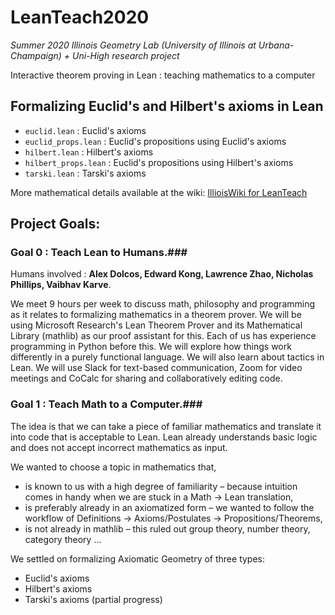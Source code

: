 # LeanTeach2020 #
*Summer 2020 Illinois Geometry Lab (University of Illinois at Urbana-Champaign) + Uni-High research project*

Interactive theorem proving in Lean : teaching mathematics to a computer

## Formalizing Euclid's and Hilbert's axioms in Lean ##
- `euclid.lean` : Euclid's axioms
- `euclid_props.lean` : Euclid's propositions using Euclid's axioms
- `hilbert.lean` : Hilbert's axioms
- `hilbert_props.lean` : Euclid's propositions using Hilbert's axioms
- `tarski.lean` : Tarski's axioms

More mathematical details available at the wiki:
[IllioisWiki for LeanTeach](https://wiki.illinois.edu/wiki/display/LT2020) 


## Project Goals: ##

### Goal 0 : Teach Lean to Humans.###
Humans involved : **Alex Dolcos, Edward Kong, Lawrence Zhao, Nicholas
Phillips, Vaibhav Karve**.

We meet 9 hours per week to discuss math, philosophy and programming
as it relates to formalizing mathematics in a theorem prover. We will
be using Microsoft Research's Lean Theorem Prover and its Mathematical
Library (mathlib) as our proof assistant for this. Each of us has
experience programming in Python before this. We will explore how
things work differently in a purely functional language. We will also
learn about tactics in Lean. We will use Slack for text-based
communication, Zoom for video meetings and CoCalc for sharing and
collaboratively editing code.


### Goal 1 : Teach Math to a Computer.###

The idea is that we can take a piece of familiar mathematics and
translate it into code that is acceptable to Lean. Lean already
understands basic logic and does not accept incorrect mathematics as
input.

We wanted to choose a topic in mathematics that,

- is known to us with a high degree of familiarity – because intuition
  comes in handy when we are stuck in a Math → Lean translation,
- is preferably already in an axiomatized form – we wanted to follow
  the workflow of Definitions → Axioms/Postulates →
  Propositions/Theorems,
- is not already in mathlib – this ruled out group theory, number
  theory, category theory ...

We settled on formalizing Axiomatic Geometry of three types:

- Euclid's axioms
- Hilbert's axioms
- Tarski's axioms (partial progress)
